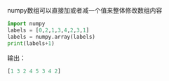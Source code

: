 numpy数组可以直接加或者减一个值来整体修改数组内容

```python
import numpy  
labels = [0,2,1,3,4,2,3,1]  
labels = numpy.array(labels)  
print(labels+1)
```
输出：
```python
[1 3 2 4 5 3 4 2]
```